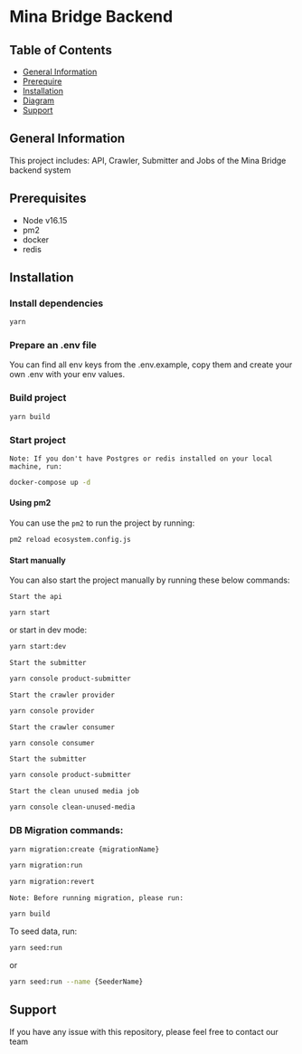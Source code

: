 # Mina Bridge Backend

## Table of Contents

- [General Information](#general-information)
- [Prerequire](#prerequire)
- [Installation](#installation)
- [Diagram](#diagram)
- [Support](#support)

## General Information
This project includes: API, Crawler, Submitter and Jobs of the Mina Bridge backend system

## Prerequisites
- Node v16.15
- pm2
- docker
- redis

## Installation
### Install dependencies
```bash
yarn
```
### Prepare an .env file
You can find all env keys from the .env.example, copy them and create your own .env with your env values.

### Build project
```bash
yarn build
```

### Start project
``Note: If you don't have Postgres or redis installed on your local machine, run:``
```bash
docker-compose up -d
```

#### Using pm2
You can use the `pm2` to run the project by running:
```bash
pm2 reload ecosystem.config.js
```
#### Start manually
You can also start the project manually by running these below commands:

`Start the api`
```bash
yarn start
```
or start in dev mode:
```bash
yarn start:dev
```
`Start the submitter`
```bash
yarn console product-submitter
```
`Start the crawler provider`
```bash
yarn console provider
```
`Start the crawler consumer`
```bash
yarn console consumer
```
`Start the submitter`
```bash
yarn console product-submitter
```
`Start the clean unused media job`
```bash
yarn console clean-unused-media
```

### DB Migration commands:

```bash
yarn migration:create {migrationName}
```

```bash
yarn migration:run
```

```bash
yarn migration:revert
```

``Note: Before running migration, please run:``
```bash
yarn build
```

To seed data, run:
```bash
yarn seed:run
```
or
```bash
yarn seed:run --name {SeederName}
```

## Support
If you have any issue with this repository, please feel free to contact our team
